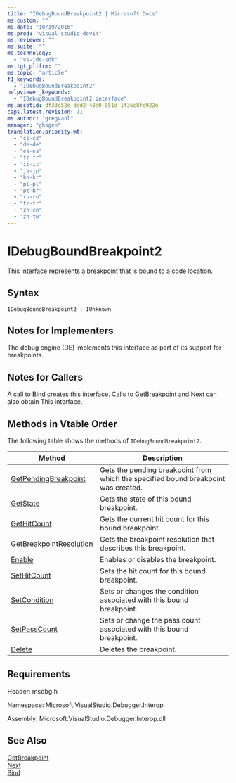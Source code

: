 ```yaml
---
title: "IDebugBoundBreakpoint2 | Microsoft Docs"
ms.custom: ""
ms.date: "10/19/2016"
ms.prod: "visual-studio-dev14"
ms.reviewer: ""
ms.suite: ""
ms.technology: 
  - "vs-ide-sdk"
ms.tgt_pltfrm: ""
ms.topic: "article"
f1_keywords: 
  - "IDebugBoundBreakpoint2"
helpviewer_keywords: 
  - "IDebugBoundBreakpoint2 interface"
ms.assetid: df33c52e-ded2-48a0-951d-1f36c8fc922e
caps.latest.revision: 11
ms.author: "gregvanl"
manager: "ghogen"
translation.priority.mt: 
  - "cs-cz"
  - "de-de"
  - "es-es"
  - "fr-fr"
  - "it-it"
  - "ja-jp"
  - "ko-kr"
  - "pl-pl"
  - "pt-br"
  - "ru-ru"
  - "tr-tr"
  - "zh-cn"
  - "zh-tw"
---
```

# IDebugBoundBreakpoint2
This interface represents a breakpoint that is bound to a code location.  
  
## Syntax  
  
```  
IDebugBoundBreakpoint2 : IUnknown  
```  
  
## Notes for Implementers  
 The debug engine (DE) implements this interface as part of its support for breakpoints.  
  
## Notes for Callers  
 A call to [Bind](../extensibility-debugger-reference/idebugpendingbreakpoint2--bind.md) creates this interface. Calls to [GetBreakpoint](../extensibility-debugger-reference/idebugbreakpointunboundevent2--getbreakpoint.md) and [Next](../extensibility-debugger-reference/ienumdebugboundbreakpoints2--next.md) can also obtain This interface.  
  
## Methods in Vtable Order  
 The following table shows the methods of `IDebugBoundBreakpoint2`.  
  
|Method|Description|  
|------------|-----------------|  
|[GetPendingBreakpoint](../extensibility-debugger-reference/idebugboundbreakpoint2--getpendingbreakpoint.md)|Gets the pending breakpoint from which the specified bound breakpoint was created.|  
|[GetState](../extensibility-debugger-reference/idebugboundbreakpoint2--getstate.md)|Gets the state of this bound breakpoint.|  
|[GetHitCount](../extensibility-debugger-reference/idebugboundbreakpoint2--gethitcount.md)|Gets the current hit count for this bound breakpoint.|  
|[GetBreakpointResolution](../extensibility-debugger-reference/idebugboundbreakpoint2--getbreakpointresolution.md)|Gets the breakpoint resolution that describes this breakpoint.|  
|[Enable](../extensibility-debugger-reference/idebugboundbreakpoint2--enable.md)|Enables or disables the breakpoint.|  
|[SetHitCount](../extensibility-debugger-reference/idebugboundbreakpoint2--sethitcount.md)|Sets the hit count for this bound breakpoint.|  
|[SetCondition](../extensibility-debugger-reference/idebugboundbreakpoint2--setcondition.md)|Sets or changes the condition associated with this bound breakpoint.|  
|[SetPassCount](../extensibility-debugger-reference/idebugboundbreakpoint2--setpasscount.md)|Sets or change the pass count associated with this bound breakpoint.|  
|[Delete](../extensibility-debugger-reference/idebugboundbreakpoint2--delete.md)|Deletes the breakpoint.|  
  
## Requirements  
 Header: msdbg.h  
  
 Namespace: Microsoft.VisualStudio.Debugger.Interop  
  
 Assembly: Microsoft.VisualStudio.Debugger.Interop.dll  
  
## See Also  
 [GetBreakpoint](../extensibility-debugger-reference/idebugbreakpointunboundevent2--getbreakpoint.md)   
 [Next](../extensibility-debugger-reference/ienumdebugboundbreakpoints2--next.md)   
 [Bind](../extensibility-debugger-reference/idebugpendingbreakpoint2--bind.md)